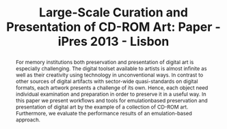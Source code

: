 ---
abstract: For memory institutions both preservation and presentation of digital art
  is especially challenging. The digital toolset available to artists is almost infinite
  as well as their creativity using technology in unconventional ways. In contrast
  to other sources of digital artifacts with sector-wide quasi-standards on digital
  formats, each artwork presents a challenge of its own. Hence, each object need individual
  examination and preparation in order to preserve it in a useful way. In this paper
  we present workflows and tools for emulationbased preservation and presentation
  of digital art by the example of a collection of CD-ROM art. Furthermore, we evaluate
  the performance results of an emulation-based approach.
creators:
- Valizada, Isgandar
- von Suchodoletz, Dirk
- Russler, Nick
- Espenschied, Dragan
- Rechert, Klaus
date: null
document_url: https://services.phaidra.univie.ac.at/api/object/o:378042/download
grand_parent: iPRES
institutions: []
keywords:
- digital preservation
- digital art
- long-term access
- emulation
- performance
- authenticity
- lisbon
landing_page_url: https://phaidra.univie.ac.at/o:378042
language: eng
layout: publication
license: CC BY-SA 2.0 AT
notes_url: null
parent: iPRES 2013
presentation_url: null
size: 887438
source_name: iPRES
title: 'Large-Scale Curation and Presentation of CD-ROM Art: Paper - iPres 2013 -  Lisbon'
type: paper
year: 2013
---